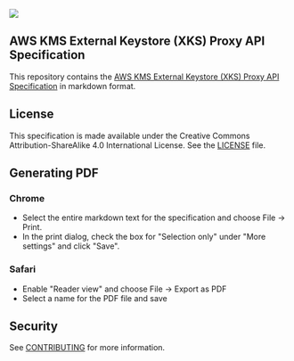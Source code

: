 ![](https://github.com/aws/aws-kms-xksproxy-api-spec/actions/workflows/ci.yml/badge.svg)

## AWS KMS External Keystore (XKS) Proxy API Specification

This repository contains the [AWS KMS External Keystore (XKS) Proxy API Specification](xks_proxy_api_spec.md
) in markdown format.

## License

This specification is made available under the Creative Commons Attribution-ShareAlike 4.0 International License. See the [LICENSE](LICENSE) file.

## Generating PDF

### Chrome
- Select the entire markdown text for the specification and choose File -> Print. 
- In the print dialog, check the box for "Selection only" under "More settings" and click "Save".

### Safari
- Enable "Reader view" and choose File -> Export as PDF
- Select a name for the PDF file and save

## Security

See [CONTRIBUTING](CONTRIBUTING.md#security-issue-notifications) for more information.
